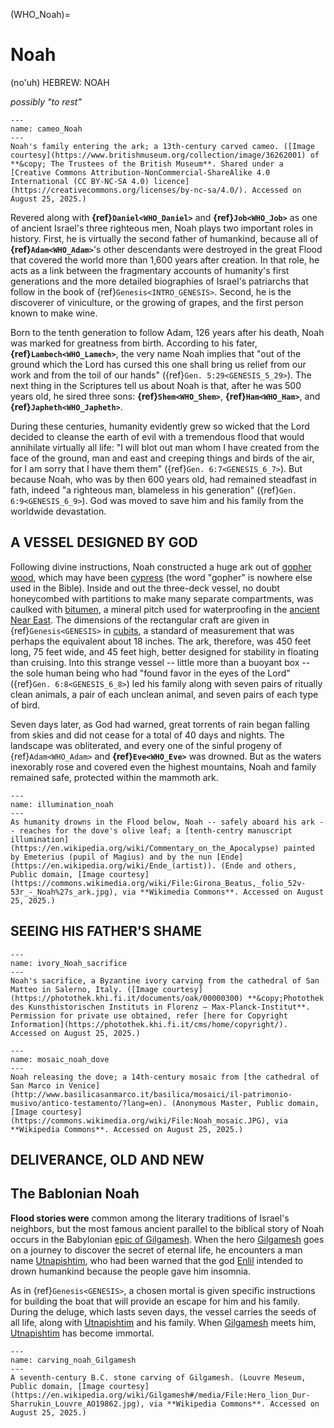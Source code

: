 (WHO_Noah)=
# Noah

(no'uh) HEBREW: NOAH

*possibly "to rest"*



```{figure} ./../../../imgs/Who/N/36262001.jpg
---
name: cameo_Noah
---
Noah's family entering the ark; a 13th-century carved cameo. ([Image courtesy](https://www.britishmuseum.org/collection/image/36262001) of **&copy; The Trustees of the British Museum**. Shared under a [Creative Commons Attribution-NonCommercial-ShareAlike 4.0 International (CC BY-NC-SA 4.0) licence](https://creativecommons.org/licenses/by-nc-sa/4.0/). Accessed on August 25, 2025.)
```

Revered along with **{ref}`Daniel<WHO_Daniel>`** and **{ref}`Job<WHO_Job>`** as one of ancient Israel's three righteous men, Noah plays two important roles in history. First, he is virtually the second father of humankind, because all of **{ref}`Adam<WHO_Adam>`**'s other descendants were destroyed in the great Flood that covered the world more than 1,600 years after creation. In that role, he acts as a link between the fragmentary accounts of humanity's first generations and the more detailed biographies of Israel's patriarchs that follow in the book of {ref}`Genesis<INTRO_GENESIS>`. Second, he is the discoverer of viniculture, or the growing of grapes, and the first person known to make wine.

Born to the tenth generation to follow Adam, 126 years after his death, Noah was marked for greatness from birth. According to his fater, **{ref}`Lambech<WHO_Lamech>`**, the very name Noah implies that "out of the ground which the Lord has cursed this one shall bring us relief from our work and from the toil of our hands" ({ref}`Gen. 5:29<GENESIS_5_29>`). The next thing in the Scriptures tell us about Noah is that, after he was 500 years old, he sired three sons: **{ref}`Shem<WHO_Shem>`**, **{ref}`Ham<WHO_Ham>`**, and **{ref}`Japheth<WHO_Japheth>`**.

During these centuries, humanity evidently grew so wicked that the Lord decided to cleanse the earth of evil with a tremendous flood that would annihilate virtually all life: "I will blot out man whom I have created from the face of the ground, man and east and creeping things and birds of the air, for I am sorry that I have them them" ({ref}`Gen. 6:7<GENESIS_6_7>`). But because Noah, who was by then 600 years old, had remained steadfast in fath, indeed "a righteous man, blameless in his generation" ({ref}`Gen. 6:9<GENESIS_6_9>`). God was moved to save him and his family from the worldwide devastation.

## A VESSEL DESIGNED BY GOD

Following divine instructions, Noah constructed a huge ark out of [gopher wood](https://en.wikipedia.org/wiki/Gopher_wood), which may have been [cypress](https://en.wikipedia.org/wiki/Cypress) (the word "gopher" is nowhere else used in the Bible). Inside and out the three-deck vessel, no doubt honeycombed with partitions to make many separate compartments, was caulked with [bitumen](https://en.wikipedia.org/wiki/Bitumen), a mineral pitch used for waterproofing in the [ancient Near East](https://en.wikipedia.org/wiki/Ancient_Near_East). The dimensions of the rectangular craft are given in {ref}`Genesis<GENESIS>` in [cubits](https://en.wikipedia.org/wiki/Cubit), a standard of measurement that was perhaps the equivalent about 18 inches. The ark, therefore, was 450 feet long, 75 feet wide, and 45 feet high, better designed for stability in floating than cruising. Into this strange vessel -- little more than a buoyant box -- the sole human being who had "found favor in the eyes of the Lord" ({ref}`Gen. 6:8<GENESIS_6_8>`) led his family along with seven pairs of ritually clean animals, a pair of each unclean animal, and seven pairs of each type of bird.

Seven days later, as God had warned, great torrents of rain began falling from skies and did not cease for a total of 40 days and nights. The landscape was obliterated, and every one of the sinful progeny of {ref}`Adam<WHO_Adam>` and **{ref}`Eve<WHO_Eve>`** was drowned. But as the waters inexorably rose and covered even the highest mountains, Noah and family remained safe, protected within the mammoth ark.

```{figure} ./../../../imgs/Who/N/Girona_Beatus,_folio_52v-53r_-_Noah's_ark.jpg
---
name: illumination_noah
---
As humanity drowns in the Flood below, Noah -- safely aboard his ark -- reaches for the dove's olive leaf; a [tenth-centry manuscript illumination](https://en.wikipedia.org/wiki/Commentary_on_the_Apocalypse) painted by Emeterius (pupil of Magius) and by the nun [Ende](https://en.wikipedia.org/wiki/Ende_(artist)). (Ende and others, Public domain, [Image courtesy](https://commons.wikimedia.org/wiki/File:Girona_Beatus,_folio_52v-53r_-_Noah%27s_ark.jpg), via **Wikimedia Commons**. Accessed on August 25, 2025.)
```

## SEEING HIS FATHER'S SHAME

```{figure} ./../../../imgs/Who/N/fle0009827x_p.jpg
---
name: ivory_Noah_sacrifice
---
Noah's sacrifice, a Byzantine ivory carving from the cathedral of San Matteo in Salerno, Italy. ([Image courtesy](https://photothek.khi.fi.it/documents/oak/00000300) **&copy;Photothek des Kunsthistorischen Instituts in Florenz – Max-Planck-Institut**. Permission for private use obtained, refer [here for Copyright Information](https://photothek.khi.fi.it/cms/home/copyright/). Accessed on August 25, 2025.)
```


```{figure} ./../../../imgs/Who/N/Noah_mosaic.jpg
---
name: mosaic_noah_dove
---
Noah releasing the dove; a 14th-century mosaic from [the cathedral of San Marco in Venice](http://www.basilicasanmarco.it/basilica/mosaici/il-patrimonio-musivo/antico-testamento/?lang=en). (Anonymous Master, Public domain, [Image courtesy](https://commons.wikimedia.org/wiki/File:Noah_mosaic.JPG), via **Wikipedia Commons**. Accessed on August 25, 2025.)
```
## DELIVERANCE, OLD AND NEW


## The Bablonian Noah

**Flood stories were** common among the literary traditions of Israel's neighbors, but the most famous ancient parallel to the biblical story of Noah occurs in the Babylonian [epic of Gilgamesh](https://en.wikipedia.org/wiki/Epic_of_Gilgamesh). When the hero [Gilgamesh](https://en.wikipedia.org/wiki/Gilgamesh) goes on a journey to discover the secret of eternal life, he encounters a man name [Utnapishtim](https://en.wikipedia.org/wiki/Utnapishtim), who had been warned that the god [Enlil](https://en.wikipedia.org/wiki/Enlil) intended to drown humankind because the people gave him insomnia.

As in {ref}`Genesis<GENESIS>`, a chosen mortal is given specific instructions for building the boat that will provide an escape for him and his family. During the deluge, which lasts seven days, the vessel carries the seeds of all life, along with [Utnapishtim](https://en.wikipedia.org/wiki/Utnapishtim) and his family. When  [Gilgamesh](https://en.wikipedia.org/wiki/Gilgamesh) meets him, [Utnapishtim](https://en.wikipedia.org/wiki/Utnapishtim) has become immortal.

```{figure} ./../../../imgs/Who/N/Hero_lion_Dur-Sharrukin_Louvre_AO19862.jpg
---
name: carving_noah_Gilgamesh
---
A seventh-century B.C. stone carving of Gilgamesh. (Louvre Meseum, Public domain, [Image courtesy](https://en.wikipedia.org/wiki/Gilgamesh#/media/File:Hero_lion_Dur-Sharrukin_Louvre_AO19862.jpg), via **Wikipedia Commons**. Accessed on August 25, 2025.)
```
